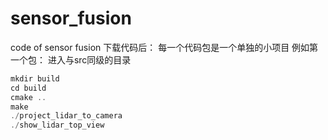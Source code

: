 # sensor_fusion
code of sensor fusion
下载代码后：
每一个代码包是一个单独的小项目
例如第一个包：
进入与src同级的目录

```cpp
mkdir build
cd build
cmake ..
make 
./project_lidar_to_camera 
./show_lidar_top_view 
